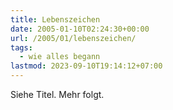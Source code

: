 ```yaml
---
title: Lebenszeichen
date: 2005-01-10T02:24:30+00:00
url: /2005/01/lebenszeichen/
tags:
  - wie alles begann
lastmod: 2023-09-10T19:14:12+07:00
---
```

Siehe Titel. Mehr folgt.
